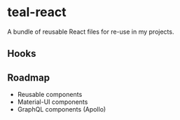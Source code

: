 # teal-react

A bundle of reusable React files for re-use in my projects.


## Hooks

## Roadmap

* Reusable components
* Material-UI components
* GraphQL components (Apollo)
